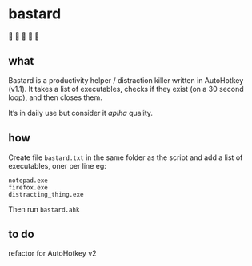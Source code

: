 # bastard

:cursing_face: :cursing_face: :cursing_face: :cursing_face: :cursing_face:

## what

Bastard is a productivity helper / distraction killer written in AutoHotkey (v1.1). It takes a list of executables, checks if they exist (on a 30 second loop), and then closes them.

It’s in daily use but consider it *aplha* quality.

## how

Create file `bastard.txt` in the same folder as the script and add a list of executables, oner per line eg:

```
notepad.exe
firefox.exe
distracting_thing.exe
```

Then run `bastard.ahk`

## to do

refactor for AutoHotkey v2
